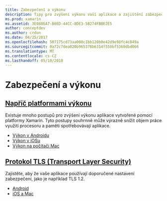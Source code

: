 ```yaml
---
title: Zabezpečení a výkonu
description: Tipy pro zvýšení výkonu vaší aplikace a zajištění zabezpečené komunikace.
ms.prod: xamarin
ms.assetid: 3E0886A7-B0ED-44CC-8DE3-5B274FBBE2E5
author: conceptdev
ms.author: crdun
ms.date: 04/25/2017
ms.openlocfilehash: 507175cd73aa008c1bb120b0e42d9e98fc4c849a
ms.sourcegitcommit: 0a72c7dea020b965378b6314f558bf5360dbd066
ms.translationtype: MT
ms.contentlocale: cs-CZ
ms.lasthandoff: 05/10/2018
---
```

# <a name="performance-and-security"></a>Zabezpečení a výkonu

## <a name="cross-platform-performancememory-perf-best-practicesmd"></a>[Napříč platformami výkonu](memory-perf-best-practices.md)

Existuje mnoho postupů pro zvýšení výkonu aplikace vytvořené pomocí platformy Xamarin. Tyto postupy souhrnně může výrazně snížit objem práce využití procesoru a paměti spotřebovávají aplikace.

- [Výkon v Androidu](~/android/deploy-test/performance.md?context=xamarin/cross-platform)
- [Výkon v iOSu](~/ios/deploy-test/performance.md?context=xamarin/cross-platform)
- [Výkon na počítači Mac](~/mac/deploy-test/performance.md?context=xamarin/cross-platform)

## <a name="transport-layer-security-tlscross-platformapp-fundamentalstransport-layer-securitymd"></a>[Protokol TLS (Transport Layer Security)](~/cross-platform/app-fundamentals/transport-layer-security.md)

Zajistěte, aby že vaše aplikace používají doporučené nastavení zabezpečení, jako je například TLS 1.2.

- [Android](~/android/app-fundamentals/http-stack.md?context=xamarin/cross-platform)
- [iOS a Mac](~/cross-platform/macios/http-stack.md?context=xamarin/cross-platform)
